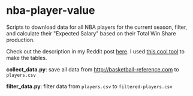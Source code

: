 # nba-player-value

Scripts to download data for all NBA players for the current season, filter, and calculate their "Expected Salary" based on their Total Win Share production.

Check out the description in my Reddit post [here](https://www.reddit.com/r/nba/comments/4rmvjx/oc_valuing_the_expected_salaries_of_nba_players/). I used [this cool tool](http://truben.no/table/) to make the tables.

**collect_data.py**: save all data from http://basketball-reference.com to `players.csv`

**filter_data.py**: filter data from `players.csv` to `filtered-players.csv`

